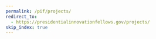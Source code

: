 ```yaml
---
permalink: /pif/projects/
redirect_to:
  - https://presidentialinnovationfellows.gov/projects/
skip_index: true
---
```

